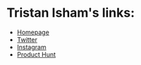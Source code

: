 # Tristan Isham's links:

* [Homepage](https://tristanisham.com)
* [Twitter](https://twitter.com/TristanIsham)
* [Instagram](https://instagram.com/TristanIsham)
* [Product Hunt](https://producthunt.com/@TristanIsham)
